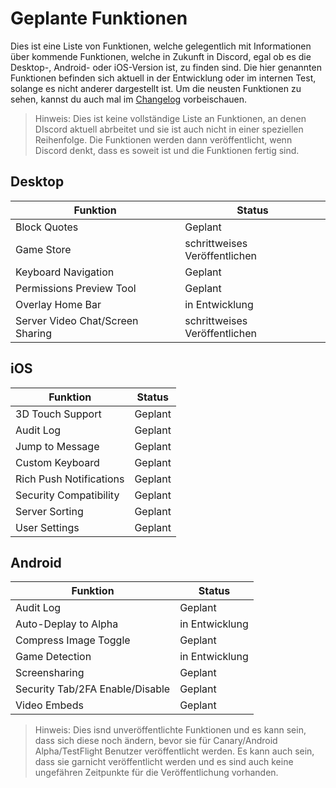 <!-- TITLE: [DE] Geplante Funktionen -->
<!-- SUBTITLE: Eine kurze Übersicht von geplanten Funktionen -->

# Geplante Funktionen
Dies ist eine Liste von Funktionen, welche gelegentlich mit Informationen über kommende Funktionen, welche in Zukunft in Discord, egal ob es die Desktop-, Android- oder iOS-Version ist, zu finden sind. Die hier genannten Funktionen befinden sich aktuell in der Entwicklung oder im internen Test, solange es nicht anderer dargestellt ist. Um die neusten Funktionen zu sehen, kannst du auch mal im [Changelog](/changelog) vorbeischauen.

> Hinweis: Dies ist keine vollständige Liste an Funktionen, an denen DIscord aktuell abrbeitet und sie ist auch nicht in einer speziellen Reihenfolge. Die Funktionen werden dann veröffentlicht, wenn Discord denkt, dass es soweit ist und die Funktionen fertig sind.

## Desktop

| Funktion |	Status |
|---------|---------|
| Block Quotes | Geplant |
| Game Store | schrittweises Veröffentlichen |
| Keyboard Navigation | Geplant |
| Permissions Preview Tool | Geplant |
| Overlay Home Bar | in Entwicklung |
| Server Video Chat/Screen Sharing | schrittweises Veröffentlichen |

## iOS
| Funktion | Status	|
|---------|---------|
| 3D Touch Support | Geplant |
| Audit Log | Geplant |
| Jump to Message | Geplant |
| Custom Keyboard | Geplant |
| Rich Push Notifications | Geplant |
| Security Compatibility | Geplant |
| Server Sorting | Geplant |
| User Settings | Geplant |

## Android
| Funktion | Status |
|---------|--------|
| Audit Log | Geplant |
| Auto-Deplay to Alpha | in Entwicklung |
| Compress Image Toggle | Geplant |
| Game Detection | in Entwicklung |
| Screensharing | Geplant |
| Security Tab/2FA Enable/Disable | Geplant |
| Video Embeds | Geplant |

> Hinweis: Dies isnd unveröffentlichte Funktionen und es kann sein, dass sich diese noch ändern, bevor sie für Canary/Android Alpha/TestFlight Benutzer veröffentlicht werden. Es kann auch sein, dass sie garnicht veröffentlicht werden und es sind auch keine ungefähren Zeitpunkte für die Veröffentlichung vorhanden.